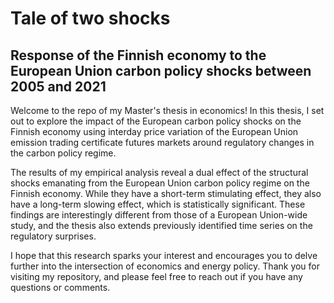 # Tale of two shocks

## Response of the Finnish economy to the European Union carbon policy shocks between 2005 and 2021

Welcome to the repo of my Master's thesis in economics! In this thesis, I set out to explore the impact of the European carbon policy shocks on the Finnish economy using interday price variation of the European Union emission trading certificate futures markets around regulatory changes in the carbon policy regime.

The results of my empirical analysis reveal a dual effect of the structural shocks emanating from the European Union carbon policy regime on the Finnish economy. While they have a short-term stimulating effect, they also have a long-term slowing effect, which is statistically significant. These findings are interestingly different from those of a European Union-wide study, and the thesis also extends previously identified time series on the regulatory surprises.

I hope that this research sparks your interest and encourages you to delve further into the intersection of economics and energy policy. Thank you for visiting my repository, and please feel free to reach out if you have any questions or comments.
